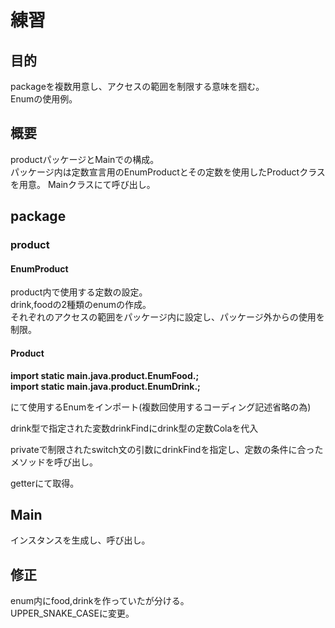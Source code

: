 # 練習  
## 目的
packageを複数用意し、アクセスの範囲を制限する意味を掴む。  
Enumの使用例。
## 概要  
productパッケージとMainでの構成。  
パッケージ内は定数宣言用のEnumProductとその定数を使用したProductクラスを用意。
Mainクラスにて呼び出し。

## package  
### product  
#### EnumProduct  
product内で使用する定数の設定。  
drink,foodの2種類のenumの作成。  
それぞれのアクセスの範囲をパッケージ内に設定し、パッケージ外からの使用を制限。  

#### Product  
**import static main.java.product.EnumFood.;**  
**import static main.java.product.EnumDrink.;**  

にて使用するEnumをインポート(複数回使用するコーディング記述省略の為)  

drink型で指定された変数drinkFindにdrink型の定数Colaを代入  

privateで制限されたswitch文の引数にdrinkFindを指定し、定数の条件に合ったメソッドを呼び出し。  

getterにて取得。

## Main
インスタンスを生成し、呼び出し。

## 修正  
enum内にfood,drinkを作っていたが分ける。  
UPPER_SNAKE_CASEに変更。


